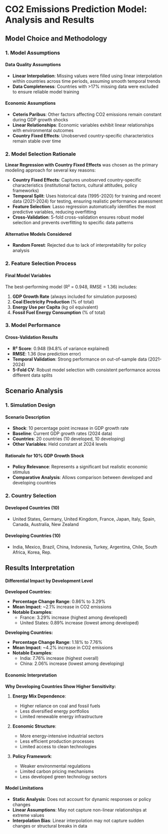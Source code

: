 # CO2 Emissions Prediction Model: Analysis and Results

## Model Choice and Methodology

### 1. Model Assumptions

#### **Data Quality Assumptions**
- **Linear Interpolation**: Missing values were filled using linear interpolation within countries across time periods, assuming smooth temporal trends
- **Data Completeness**: Countries with >17% missing data were excluded to ensure reliable model training


#### **Economic Assumptions**
- **Ceteris Paribus**: Other factors affecting CO2 emissions remain constant during GDP growth shocks
- **Linear Relationships**: Economic variables exhibit linear relationships with environmental outcomes
- **Country Fixed Effects**: Unobserved country-specific characteristics remain stable over time




### 2. Model Selection Rationale

**Linear Regression with Country Fixed Effects** was chosen as the primary modeling approach for several key reasons:

- **Country Fixed Effects**: Captures unobserved country-specific characteristics (institutional factors, cultural attitudes, policy frameworks)
- **Temporal Split**: Uses historical data (1995-2020) for training and recent data (2021-2024) for testing, ensuring realistic performance assessment
- **Feature Selection**: Lasso regression automatically identifies the most predictive variables, reducing overfitting
- **Cross-Validation**: 5-fold cross-validation ensures robust model selection and prevents overfitting to specific data patterns



#### **Alternative Models Considered**
- **Random Forest**: Rejected due to lack of interpretability for policy analysis


### 2. Feature Selection Process

#### **Final Model Variables**
The best-performing model (R² = 0.948, RMSE = 1.36) includes:
1. **GDP Growth Rate** (always included for simulation purposes)
2. **Coal Electricity Production** (% of total)
3. **Energy Use per Capita** (kg oil equivalent)
4. **Fossil Fuel Energy Consumption** (% of total)


### 3. Model Performance

#### **Cross-Validation Results**
- **R² Score**: 0.948 (94.8% of variance explained)
- **RMSE**: 1.36 (low prediction error)
- **Temporal Validation**: Strong performance on out-of-sample data (2021-2024)
- **5-Fold CV**: Robust model selection with consistent performance across different data splits



## Scenario Analysis

### 1. Simulation Design

#### **Scenario Description**
- **Shock**: 10 percentage point increase in GDP growth rate
- **Baseline**: Current GDP growth rates (2024 data)
- **Countries**: 20 countries (10 developed, 10 developing)
- **Other Variables**: Held constant at 2024 levels


#### **Rationale for 10% GDP Growth Shock**
- **Policy Relevance**: Represents a significant but realistic economic stimulus
- **Comparative Analysis**: Allows comparison between developed and developing countries


### 2. Country Selection

#### **Developed Countries (10)**
- United States, Germany, United Kingdom, France, Japan, Italy, Spain, Canada, Australia, New Zealand


#### **Developing Countries (10)**
- India, Mexico, Brazil, China, Indonesia, Turkey, Argentina, Chile, South Africa, Korea, Rep.


## Results Interpretation

#### **Differential Impact by Development Level**

**Developed Countries:**
- **Percentage Change Range**: 0.86% to 3.29%
- **Mean Impact**: ~2.1% increase in CO2 emissions
- **Notable Examples**:
  - France: 3.29% increase (highest among developed)
  - United States: 0.89% increase (lowest among developed)

**Developing Countries:**
- **Percentage Change Range**: 1.18% to 7.76%
- **Mean Impact**: ~4.2% increase in CO2 emissions
- **Notable Examples**:
  - India: 7.76% increase (highest overall)
  - China: 2.06% increase (lowest among developing)



#### **Economic Interpretation**

**Why Developing Countries Show Higher Sensitivity:**

1. **Energy Mix Dependence**:
   - Higher reliance on coal and fossil fuels
   - Less diversified energy portfolios
   - Limited renewable energy infrastructure

2. **Economic Structure**:
   - More energy-intensive industrial sectors
   - Less efficient production processes
   - Limited access to clean technologies

3. **Policy Framework**:
   - Weaker environmental regulations
   - Limited carbon pricing mechanisms
   - Less developed green technology sectors



#### **Model Limitations**
- **Static Analysis**: Does not account for dynamic responses or policy changes
- **Linear Assumptions**: May not capture non-linear relationships at extreme values
- **Interpolation Bias**: Linear interpolation may not capture sudden changes or structural breaks in data


